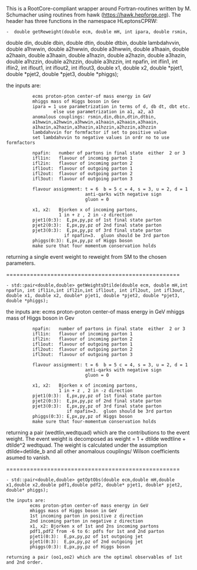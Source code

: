 This is a RootCore-compliant wrapper around Fortran-routines written by M. Schumacher using routines from hawk (https://hawk.hepforge.org). 
The header has three functions in the namespace HLeptonsCPRW:

    -  double getReweight(double ecm, double mH, int ipara, double rsmin, 
   double din, double dbin, double dtin, double dtbin, double lambdahvvin, 
   double a1hwwin, double a2hwwin, double a3hwwin, double a1haain, double a2haain, double a3haain, 
   double a1hazin,  double a2hazin, double a3hazin, double a1hzzin, double a2hzzin, double a3hzzin, 
   int npafin, int iflin1, int iflin2, int iflout1, int iflout2, int iflout3, 
   double x1, double x2, double *pjet1, double *pjet2, double *pjet3, double *phiggs);
   
   the inputs are:
   
              ecms proton-pton center-of mass energy in GeV 
              mhiggs mass of Higgs boson in Gev
              ipara = 1 use parametrization in terms of d, db dt, dbt etc.
                      else use parametrization in a1, a2, a3
              anomalous couplings: rsmin,din,dbin,dtin,dtbin, 
              a1hwwin,a2hwwin,a3hwwin,a1haain,a2haain,a3haain,
              a1hazin,a2hazin,a3hazin,a1hzzin,a2hzzin,a3hzzin
              lambdahvvin for formfactor if set to positive value
              set lambdahvvin to negative values in ordr no to use formfactors
 
              npafin:   number of partons in final state  either  2 or 3 
              ifl1in:   flavour of incoming parton 1  
              ifl2in:   flavour of incoming parton 2
              ifl1out:  flavour of outgoing parton 1  
              ifl2out:  flavour of outgoing parton 2
              ifl3out:  flavour of outgoing parton 3
 
              flavour assignment: t = 6  b = 5 c = 4, s = 3, u = 2, d = 1   
                                  anti-qarks with negative sign
                                  gluon = 0 
    
              x1, x2:   Bjorken x of incoming partons,  
                        1 in + z , 2 in -z direction
              pjet1(0:3):  E,px,py,pz of 1st final state parton
              pjet2(0:3):  E,px,py,pz of 2nd final state parton 
              pjet3(0:3):  E,px,py,pz of 3rd final state parton 
                          if npafin=3.  gluon should be 3rd parton
              phiggs(0:3): E,px,py,pz of Higgs boson
              make sure that four momentum conservation holds 
              
  
  returning a single event weight to reweight from SM to the chosen parameters.
  
  ===================================================
   
    - std::pair<double,double> getWeightsDtilde(double ecm, double mH,int npafin, int ifl1in,int ifl2in,int ifl1out, int ifl2out, int ifl3out, double x1, double x2, double* pjet1, double *pjet2, double *pjet3, double *phiggs);
   
   the inputs are:
              ecms proton-proton center-of mass energy in GeV 
              mhiggs mass of Higgs boson in Gev
 
              npafin:   number of partons in final state  either  2 or 3 
              ifl1in:   flavour of incoming parton 1  
              ifl2in:   flavour of incoming parton 2
              ifl1out:  flavour of outgoing parton 1  
              ifl2out:  flavour of outgoing parton 2
              ifl3out:  flavour of outgoing parton 3
 
              flavour assignment: t = 6  b = 5 c = 4, s = 3, u = 2, d = 1   
                                  anti-qarks with negative sign
                                  gluon = 0 
    
              x1, x2:   Bjorken x of incoming partons,  
                        1 in + z , 2 in -z direction
              pjet1(0:3):  E,px,py,pz of 1st final state parton
              pjet2(0:3):  E,px,py,pz of 2nd final state parton 
              pjet3(0:3):  E,px,py,pz of 3rd final state parton 
                           if npafin=3.  gluon should be 3rd parton
              phiggs(0:3): E,px,py,pz of Higgs boson
              make sure that four-momentum conservation holds 

   returning a pair (wedtlin,wedtquad) which are the contributions to the event weight. The event weight is decomposed as weight = 1 + dtilde wedtline + dtilde^2 wedtquad. 
   The weight is calculated under the assumption dtilde=detilde_b and all other anomalous couplings/ Wilson coefficients asumed to vanish.
     
  ===================================================
   
    - std::pair<double,double> getOptObs(double ecm,double mH,double x1,double x2,double pdf1,double pdf2, double* pjet1, double* pjet2, double* phiggs);
    
    the inputs are:
             ecms proton-pton center-of mass energy in GeV 
             mhiggs mass of Higgs boson in GeV
             1st incoming parton in positive z direction
             2nd incoming parton in negative z direction
             x1, x2: Bjorken x of 1st and 2ns incoming partons
             pdf1,pdf2 from -6 to 6: pdfs for 1st and 2nd parton
             pjet1(0:3):  E,px,py,pz of 1st outgoing jet
             pjet1(0:3):  E,px,py,pz of 2nd outgoing jet
             phiggs(0:3): E,px,py,pz of Higgs boson
    
    returning a pair (oo1,oo2) which are the optimal observables of 1st and 2nd order.